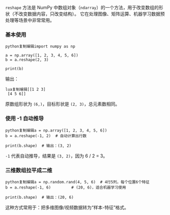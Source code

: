 `reshape` 方法是 NumPy 中数组对象（`ndarray`）的一个方法，用于改变数组的形状（不改变数据内容，只改变结构）。
 它在处理图像、矩阵运算、机器学习数据预处理等场景中非常常用。

### 基本使用

```
python复制编辑import numpy as np

a = np.array([1, 2, 3, 4, 5, 6])
b = a.reshape(2, 3)

print(b)
```

输出：

```
lua复制编辑[[1 2 3]
 [4 5 6]]
```

原数组形状为 `(6,)`，目标形状是 `(2, 3)`，总元素数相同。

### 使用 -1 自动推导

```
python复制编辑a = np.array([1, 2, 3, 4, 5, 6])
b = a.reshape(-1, 2)  # 自动计算出行数

print(b.shape)  # 输出：(3, 2)
```

`-1` 代表自动推导，结果是 `(3, 2)`，因为 6 / 2 = 3。

### 三维数组拉平成二维

```
python复制编辑a = np.random.rand(4, 5, 6)  # 4行5列，每个位置6个特征
b = a.reshape(-1, 6)         # (20, 6)，适合机器学习使用

print(b.shape)  # 输出：(20, 6)
```

这种方式常用于：把多维图像/视频数据转为“样本-特征”格式。

